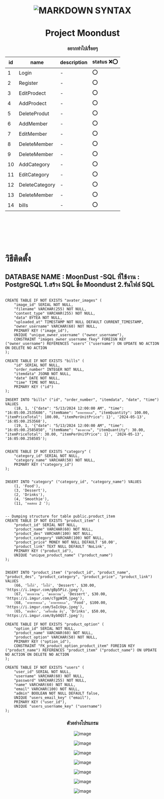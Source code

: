 
<div align="center">
<h1>
    <img alt="MARKDOWN SYNTAX" src="https://github.com/hellOoSaksit/Moondust-Websit/assets/79570387/f806c19a-13f3-40f7-8222-e8fe07c94718"></img>
</h1>
</div>

<h1 align="center">Project Moondust</h1>
<h3 align="center">อยากทำไปเรื่อยๆ</h3></p>

| id | name | description | status ❌⭕️ |            
|----|------|-------|----------|
| 1  | Login | - | ⭕️ |
| 2  | Register | - | ⭕️ |
| 3  | EditProdect | - | ⭕️ |
| 4  | AddProdect | - | ⭕️ |
| 5  | DeleteProdut | - | ⭕️ |
| 6  | AddMember | - | ⭕️ |
| 7  | EditMember | - | ⭕️ |
| 8  | DeleteMember | - | ⭕️ |
| 9  | DeleteMember | - | ⭕️ |
| 10  | AddCategory | - | ⭕️ |
| 11  | EditCategory | - | ⭕️ |
| 12  | DeleteCategory | - | ⭕️ |
| 13  | DeleteMember | - | ⭕️ |
| 14  | bills | - | ⭕️ |
<br><br>

<br><br>
<h1>วิธีติดตั้ง</h1>



<h2>
DATABASE NAME : MoonDust
-SQL ที่ใช้งาน : PostgreSQL
1.สร้าง SQL ชื่อ Moondust
2.รันไฟล์ SQL
</h2>

```

CREATE TABLE IF NOT EXISTS "avater_images" (
	"image_id" SERIAL NOT NULL,
	"filename" VARCHAR(255) NOT NULL,
	"content_type" VARCHAR(255) NOT NULL,
	"data" BYTEA NOT NULL,
	"uploaded_at" TIMESTAMP NOT NULL DEFAULT CURRENT_TIMESTAMP,
	"owner_username" VARCHAR(60) NOT NULL,
	PRIMARY KEY ("image_id"),
	UNIQUE "unique_owner_username" ("owner_username"),
	CONSTRAINT "images_owner_username_fkey" FOREIGN KEY ("owner_username") REFERENCES "users" ("username") ON UPDATE NO ACTION ON DELETE NO ACTION
);

CREATE TABLE IF NOT EXISTS "bills" (
	"id" SERIAL NOT NULL,
	"order_number" INTEGER NOT NULL,
	"itemdata" JSONB NOT NULL,
	"date" DATE NOT NULL,
	"time" TIME NOT NULL,
	PRIMARY KEY ("id")
);

INSERT INTO "bills" ("id", "order_number", "itemdata", "date", "time") VALUES
	(18, 1, '{"date": "5/13/2024 12:00:00 AM", "time": "16:05:00.2535686", "itemName": "อาหารทะเล", "itemQuantity": 100.00, "itemPriceTotal": 100.00, "itemPerUnitPrice": 1}', '2024-05-13', '16:05:00.253568'),
	(19, 1, '{"date": "5/13/2024 12:00:00 AM", "time": "16:05:00.2585850", "itemName": "ของหวาน", "itemQuantity": 30.00, "itemPriceTotal": 30.00, "itemPerUnitPrice": 1}', '2024-05-13', '16:05:00.258585');


CREATE TABLE IF NOT EXISTS "category" (
	"category_id" SERIAL NOT NULL,
	"category_name" VARCHAR(50) NOT NULL,
	PRIMARY KEY ("category_id")
);


INSERT INTO "category" ("category_id", "category_name") VALUES
	(1, 'Food'),
	(3, 'Dessert'),
	(2, 'Drinks'),
	(4, 'Smoothie'),
	(11, 'ทดสอบ 2 ');


-- Dumping structure for table public.product_item
CREATE TABLE IF NOT EXISTS "product_item" (
	"product_id" SERIAL NOT NULL,
	"product_name" VARCHAR(60) NOT NULL,
	"product_des" VARCHAR(100) NOT NULL,
	"product_category" VARCHAR(100) NOT NULL,
	"product_price" MONEY NOT NULL DEFAULT '$0.00',
	"product_link" TEXT NULL DEFAULT 'NoLink',
	PRIMARY KEY ("product_id"),
	UNIQUE "unique_product_name" ("product_name")
);


INSERT INTO "product_item" ("product_id", "product_name", "product_des", "product_category", "product_price", "product_link") VALUES
	(66, 'โกโก้', 'โกโก้', 'Dessert', $30.00, 'https://i.imgur.com/gBp5Piz.jpeg'),
	(67, 'ของหวาน', 'ของหวาน', 'Dessert', $30.00, 'https://i.imgur.com/cTgpWIM.jpeg'),
	(68, 'อาหารทะเล', 'อาหารทะเล', 'Food', $100.00, 'https://i.imgur.com/5aIcUqx.jpeg'),
	(65, 'ชาเขียว', 'เครื่องดืม ดีๆ', 'Drinks', $50.00, 'https://i.imgur.com/8yb0QST.jpeg');

CREATE TABLE IF NOT EXISTS "product_option" (
	"option_id" SERIAL NOT NULL,
	"product_name" VARCHAR(60) NOT NULL,
	"product_option" VARCHAR(50) NOT NULL,
	PRIMARY KEY ("option_id"),
	CONSTRAINT "FK_product_option_product_item" FOREIGN KEY ("product_name") REFERENCES "product_item" ("product_name") ON UPDATE NO ACTION ON DELETE NO ACTION
);

CREATE TABLE IF NOT EXISTS "users" (
	"user_id" SERIAL NOT NULL,
	"username" VARCHAR(60) NOT NULL,
	"password" VARCHAR(255) NOT NULL,
	"name" VARCHAR(60) NOT NULL,
	"email" VARCHAR(100) NOT NULL,
	"admin" BOOLEAN NOT NULL DEFAULT false,
	UNIQUE "users_email_key" ("email"),
	PRIMARY KEY ("user_id"),
	UNIQUE "users_username_key" ("username")
);

```

<div align="center">

<h3>ตัวอย่างโปรแกรม</h3>
 
![image](https://github.com/hellOoSaksit/POS_MoonDust/assets/79570387/3d7600db-8b96-4e18-94e8-76649d08c071)

![image](https://github.com/hellOoSaksit/POS_MoonDust/assets/79570387/a96e3933-b271-4cd0-8b21-ba0242544362)

![image](https://github.com/hellOoSaksit/POS_MoonDust/assets/79570387/29d2fcdc-dfaf-4acb-ba07-4e27eb9067eb)

![image](https://github.com/hellOoSaksit/POS_MoonDust/assets/79570387/f7589d58-12df-4325-b771-a9169a0b8f65)

![image](https://github.com/hellOoSaksit/POS_MoonDust/assets/79570387/b3895c8a-e8ab-4e6d-b115-32919f8fef96)

![image](https://github.com/hellOoSaksit/POS_MoonDust/assets/79570387/f8dfc079-3023-49eb-b72d-2c29e09e5b60)

![image](https://github.com/hellOoSaksit/POS_MoonDust/assets/79570387/d8f1e5a6-53f3-4004-a36a-827618862dd5)

</div>

